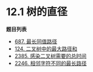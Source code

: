 # 12.1 树的直径

**题目列表**

- [687. 最长同值路径](https://leetcode.cn/problems/longest-univalue-path/description/)
- [124. 二叉树中的最大路径和](https://leetcode.cn/problems/binary-tree-maximum-path-sum/description/)
- [2385. 感染二叉树需要的总时间](https://leetcode.cn/problems/amount-of-time-for-binary-tree-to-be-infected/description/)
- [2246. 相邻字符不同的最长路径](https://leetcode.cn/problems/longest-path-with-different-adjacent-characters/description/)
